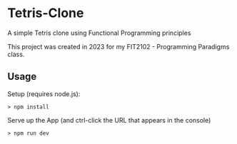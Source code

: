 # Tetris-Clone
A simple Tetris clone using Functional Programming principles 

This project was created in 2023 for my FIT2102 - Programming Paradigms class. 

## Usage
Setup (requires node.js):
```
> npm install
```

Serve up the App (and ctrl-click the URL that appears in the console)
```
> npm run dev
```

